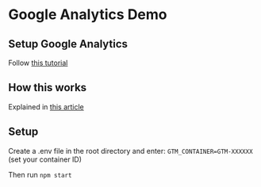 # Google Analytics Demo

## Setup Google Analytics
Follow [this tutorial](https://support.google.com/analytics/answer/1008080)

## How this works
Explained in [this article](https://www.simoahava.com/analytics/consent-mode-google-tags/)

## Setup
Create a .env file in the root directory and enter: `GTM_CONTAINER=GTM-XXXXXX` (set your container ID)

Then run `npm start`
